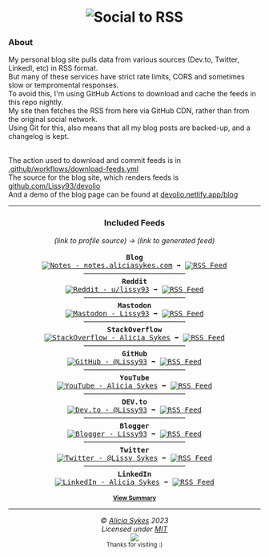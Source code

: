 <h1 align="center">
  <img src="https://i.ibb.co/5KcFHJZ/social-to-rss-banner.png" alt="Social to RSS" />
</h1>


<h3>About</h3>
My personal blog site pulls data from various sources (Dev.to, Twitter, LinkedI, etc) in RSS format.<br>
But many of these services have strict rate limits, CORS and sometimes slow or tempromental responses.<br>
To avoid this, I'm using GitHub Actions to download and cache the feeds in this repo nightly.<br>
My site then fetches the RSS from here via GitHub CDN, rather than from the original social network.<br>
Using Git for this, also means that all my blog posts are backed-up, and a changelog is kept.<br><br>


The action used to download and commit feeds is in [.github/workflows/download-feeds.yml](https://github.com/Lissy93/feeds/blob/main/.github/workflows/download-feeds.yml)<br>
The source for the blog site, which renders feeds is [github.com/Lissy93/devolio](https://github.com/Lissy93/devolio)<br>
And a demo of the blog page can be found at [devolio.netlify.app/blog](https://devolio.netlify.app/blog)

---

<h3 align="center">Included Feeds</h3>

<p align="center">
<i>(link to profile source) → (link to generated feed)</i>
<br><br>
  <kbd>
    <b>Blog</b><br><a href="https://notes.aliciasykes.com" title="Personal Blog - notes.aliciasykes.com"><img src="https://img.shields.io/badge/-Notes-262654?style=flat&amp;logo=micro.blog&amp;logoColor=white" alt="Notes - notes.aliciasykes.com"></a> ➡️ <a href="https://raw.githubusercontent.com/Lissy93/feeds/main/blog.atom"><img src="https://img.shields.io/badge/-RSS-FFF?style=flat&amp;logo=rss&amp;logoColor=FFA500" alt="RSS Feed"></a>
<br>────────────────────────<br>
<b>Reddit</b><br><a href="https://www.reddit.com/user/lissy93" title="Reddit - u/lissy93"><img src="https://img.shields.io/badge/-Lissy93-ff4500?style=flat&amp;logo=reddit&amp;logoColor=white" alt="Reddit - u/lissy93"></a> ➡️ <a href="https://raw.githubusercontent.com/Lissy93/feeds/main/reddit.atom"><img src="https://img.shields.io/badge/-RSS-FFF?style=flat&amp;logo=rss&amp;logoColor=FFA500" alt="RSS Feed"></a>
<br>────────────────────────<br>
<b>Mastodon</b><br><a href="https://mastodon.social/@lissy93" title="Mastodon - Lissy93"><img src="https://img.shields.io/badge/-Alicia_Sykes-6364FF?style=flat&amp;logo=mastodon&amp;logoColor=white" alt="Mastodon - Lissy93"></a> ➡️ <a href="https://raw.githubusercontent.com/Lissy93/feeds/main/mastodon.atom"><img src="https://img.shields.io/badge/-RSS-FFF?style=flat&amp;logo=rss&amp;logoColor=FFA500" alt="RSS Feed"></a>
<br>────────────────────────<br>
<b>StackOverflow</b><br><a href="https://stackoverflow.com/users/979052/alicia" title="StackOverflow - Alicia Sykes"><img src="https://img.shields.io/badge/-Alicia-f48225?style=flat&amp;logo=Stackoverflow&amp;logoColor=white" alt="StackOverflow - Alicia Sykes"></a> ➡️ <a href="https://raw.githubusercontent.com/Lissy93/feeds/main/stackoverflow.atom"><img src="https://img.shields.io/badge/-RSS-FFF?style=flat&amp;logo=rss&amp;logoColor=FFA500" alt="RSS Feed"></a>
<br>────────────────────────<br>
<b>GitHub</b><br><a href="https://github.com/Lissy93" title="GitHub - @Lissy93"><img src="https://img.shields.io/badge/-Lissy93-3a3a3a?style=flat&amp;logo=GitHub&amp;logoColor=white" alt="GitHub - @Lissy93"></a> ➡️ <a href="https://raw.githubusercontent.com/Lissy93/feeds/main/github.atom"><img src="https://img.shields.io/badge/-RSS-FFF?style=flat&amp;logo=rss&amp;logoColor=FFA500" alt="RSS Feed"></a>
<br>────────────────────────<br>
<b>YouTube</b><br><a href="https://youtube.com/@AliciaSykes" title="YouTube - Alicia Sykes"><img src="https://img.shields.io/badge/-Alicia_Sykes-FF0000?style=flat&amp;logo=youtube&amp;logoColor=white" alt="YouTube - Alicia Sykes"></a> ➡️ <a href="https://raw.githubusercontent.com/Lissy93/feeds/main/youtube.atom"><img src="https://img.shields.io/badge/-RSS-FFF?style=flat&amp;logo=rss&amp;logoColor=FFA500" alt="RSS Feed"></a>
<br>────────────────────────<br>
<b>DEV.to</b><br><a href="https://dev.to/lissy93" title="Dev.to - @Lissy93"><img src="https://img.shields.io/badge/-Lissy93-a75fff?style=flat&amp;logo=Dev.to&amp;logoColor=white" alt="Dev.to - @Lissy93"></a> ➡️ <a href="https://raw.githubusercontent.com/Lissy93/feeds/main/dev-to.atom"><img src="https://img.shields.io/badge/-RSS-FFF?style=flat&amp;logo=rss&amp;logoColor=FFA500" alt="RSS Feed"></a>
<br>────────────────────────<br>
<b>Blogger</b><br><a href="https://lissy93.blogspot.com/" title="Blogger - Lissy93"><img src="https://img.shields.io/badge/-Lissy93-FF5722?style=flat&amp;logo=blogger&amp;logoColor=white" alt="Blogger - Lissy93"></a> ➡️ <a href="https://raw.githubusercontent.com/Lissy93/feeds/main/blogger.atom"><img src="https://img.shields.io/badge/-RSS-FFF?style=flat&amp;logo=rss&amp;logoColor=FFA500" alt="RSS Feed"></a>
<br>────────────────────────<br>
<b>Twitter</b><br><a href="https://twitter.com/Lissy_Sykes" title="Twitter - @Lissy_Sykes"><img src="https://img.shields.io/badge/-@Lissy_Sykes-00acee?style=flat&amp;logo=Twitter&amp;logoColor=white" alt="Twitter - @Lissy_Sykes"></a> ➡️ <a href="https://raw.githubusercontent.com/Lissy93/feeds/main/twitter.atom"><img src="https://img.shields.io/badge/-RSS-FFF?style=flat&amp;logo=rss&amp;logoColor=FFA500" alt="RSS Feed"></a>
<br>────────────────────────<br>
<b>LinkedIn</b><br><a href="https://www.linkedin.com/in/aliciasykes" title="LinkedIn - Alicia Sykes"><img src="https://img.shields.io/badge/-Alicia_Sykes-0072b1?style=flat&amp;logo=Linkedin&amp;logoColor=white" alt="LinkedIn - Alicia Sykes"></a> ➡️ <a href="https://raw.githubusercontent.com/Lissy93/feeds/main/linkedin.atom"><img src="https://img.shields.io/badge/-RSS-FFF?style=flat&amp;logo=rss&amp;logoColor=FFA500" alt="RSS Feed"></a>
<br>
</kbd>
  <br>
  <sub><a href="https://github.com/Lissy93/feeds/blob/main/RECENT.md"><b>View Summary</b></a></sub><br>
</p>

---

<!-- License + Copyright -->
<p  align="center">
  <i>© <a href="https://aliciasykes.com">Alicia Sykes</a> 2023</i><br>
  <i>Licensed under <a href="https://gist.github.com/Lissy93/143d2ee01ccc5c052a17">MIT</a></i><br>
  <a href="https://github.com/lissy93"><img src="https://i.ibb.co/4KtpYxb/octocat-clean-mini.png" /></a><br>
  <sup>Thanks for visiting :)</sup>
</p>

<!-- Dinosaur -->
<!-- 
                        . - ~ ~ ~ - .
      ..     _      .-~               ~-.
     //|     \ `..~                      `.
    || |      }  }              /       \  \
(\   \\ \~^..'                 |         }  \
 \`.-~  o      /       }       |        /    \
 (__          |       /        |       /      `.
  `- - ~ ~ -._|      /_ - ~ ~ ^|      /- _      `.
              |     /          |     /     ~-.     ~- _
              |_____|          |_____|         ~ - . _ _~_-_
-->


